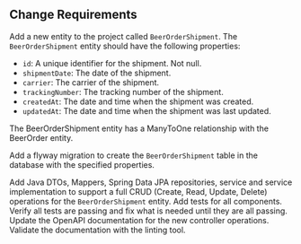 ## Change Requirements
Add a new entity to the project called `BeerOrderShipment`. The `BeerOrderShipment` entity should have the following properties:
- `id`: A unique identifier for the shipment. Not null.
- `shipmentDate`: The date of the shipment.
- `carrier`: The carrier of the shipment.
- `trackingNumber`: The tracking number of the shipment.
- `createdAt`: The date and time when the shipment was created.
- `updatedAt`: The date and time when the shipment was last updated.

The BeerOrderShipment entity has a ManyToOne relationship with the BeerOrder entity.

Add a flyway migration to create the `BeerOrderShipment` table in the database with the specified properties.

Add Java DTOs, Mappers, Spring Data JPA repositories, service and service implementation to support a full CRUD 
(Create, Read, Update, Delete) operations for the `BeerOrderShipment` entity. 
Add tests for all components.
Verify all tests are passing and fix what is needed until they are all passing.
Update the OpenAPI documentation for the new controller operations. 
Validate the documentation with the linting tool.

